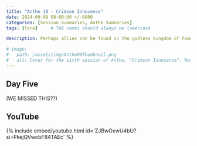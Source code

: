 ```yaml
---
title: "Anthe 10 - Crimson Innocence"
date: 2024-09-08 08:00:00 +/-0800
categories: [Session Summaries, Anthe Summaries]
tags: [lore]     # TAG names should always be lowercase

description: Perhaps allies can be found in the godless kingdom of Fomoria. The ever increasing band of travelers approach the first inhabited town of this land. Lynore and Aster are voted to explore the town in an attempt to find supplies and more. Oh brother, they come back with more.

# image:
#   path: /assets/img/Anthe06Thumbnail.png
#   alt: Cover for the sixth session of Anthe, "Crimson Innocence". Natalia and Lynore peacefully outlined in a charcoal sketch as described by the session. Made by Blake. 
---
```


## Day Five

(WE MISSED THIS??)

## YouTube

{% include embed/youtube.html id='ZJBwOxwU4bU?si=PkejQVwobF84TAEc' %}
